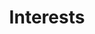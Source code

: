---
title: Interests
type: landing

sections:
  - block: features
    content:
      title: My Interests
      subtitle: I am interested in...
    # text: 
      items:
        - name: AI
          # description: 90%
          icon: brain
          icon_pack: fas
        - name: Machine Learning
          # description: 100%
          icon: robot
          icon_pack: fas
        - name: Computer Vision
          # description: 10%
          icon: eye
          icon_pack: fas
        - name: Development
          # description: 10%
          icon: code
          icon_pack: fas
        - name: Data Science
          # description: 10%
          icon: magnifying-glass-chart
          icon_pack: fas
        - name: Natural Language Processing
          # description: 10%
          icon: language
          icon_pack: fas

  - block: slider
    content:
      slides:
      - title: 앞으로의 계획 및 목표
        content: My goal is...
        align: center
        background:
          image:
            filename: goal.jpg
            filters:
              brightness: 0.7
          position: right
          color: '#666'
      - title: AI ☕️
        content: 'Share your knowledge with the group and explore exciting new topics together!'
        align: left
        background:
          image:
            filename: image1_ai.jpg
            filters:
              brightness: 0.7
          position: center
          color: '#555'
      - title: Machine Learning
        content: 'Just opened last month!'
        align: right
        background:
          image:
            filename: image3_ml.jpg
            filters:
              brightness: 0.5
          position: center
          color: '#333'
        link:
          icon: graduation-cap
          icon_pack: fas
          text: Join Us
          url: ../contact/
    design:
      # Slide height is automatic unless you force a specific height (e.g. '400px')
      slide_height: ''
      is_fullscreen: true
      # Automatically transition through slides?
      loop: false
      # Duration of transition between slides (in ms)
      interval: 2000
---